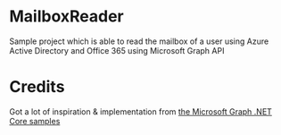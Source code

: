 # MailboxReader
Sample project which is able to read the mailbox of a user using Azure Active Directory and Office 365 using Microsoft Graph API

# Credits
Got a lot of inspiration & implementation from [the Microsoft Graph .NET Core samples](https://github.com/microsoftgraph/dotnetcore-console-sample)